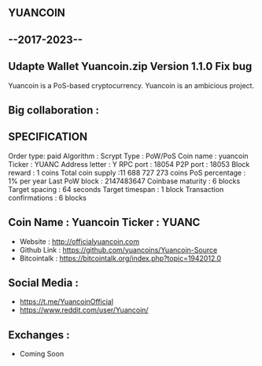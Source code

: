 
YUANCOIN
--------
--2017-2023--
--------
Udapte Wallet Yuancoin.zip
Version 1.1.0
Fix bug
--------

Yuancoin is a PoS-based cryptocurrency.
Yuancoin is an ambicious project.

Big collaboration :
-

SPECIFICATION
----------------
Order type: paid
Algorithm : Scrypt
Type : PoW/PoS
Coin name : yuancoin
Ticker : YUANC
Address letter : Y
RPC port : 18054
P2P port : 18053
Block reward : 1 coins
Total coin supply :11 688 727 273 coins
PoS percentage : 1% per year
Last PoW block : 2147483647
Coinbase maturity : 6 blocks
Target spacing : 64 seconds
Target timespan : 1 block
Transaction confirmations : 6 blocks

Coin Name : Yuancoin
Ticker : YUANC
-------------------

- Website : http://officialyuancoin.com
- Github Link : https://github.com/yuancoins/Yuancoin-Source
- Bitcointalk : https://bitcointalk.org/index.php?topic=1942012.0

Social Media : 
----------------
- https://t.me/YuancoinOfficial
- https://www.reddit.com/user/Yuancoin/

Exchanges : 
----------------
- Coming Soon
 
